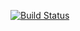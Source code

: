 [![Build Status](https://travis-ci.com/40456397/team_D_coursework.svg?branch=master)](https://travis-ci.com/40456397/team_D_coursework)